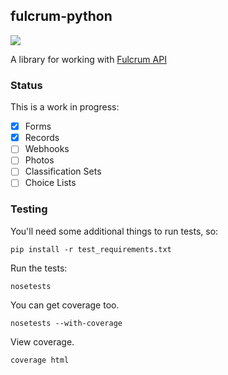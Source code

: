 ## fulcrum-python

<img src="https://api.travis-ci.org/JasonSanford/fulcrum-python.png">

A library for working with [Fulcrum API](http://fulcrumapp.com/developers/api/)

### Status

This is a work in progress:

- [x] Forms
- [x] Records
- [ ] Webhooks
- [ ] Photos
- [ ] Classification Sets
- [ ] Choice Lists

### Testing

You'll need some additional things to run tests, so:

    pip install -r test_requirements.txt

Run the tests:

    nosetests

You can get coverage too.

    nosetests --with-coverage

View coverage.

    coverage html
